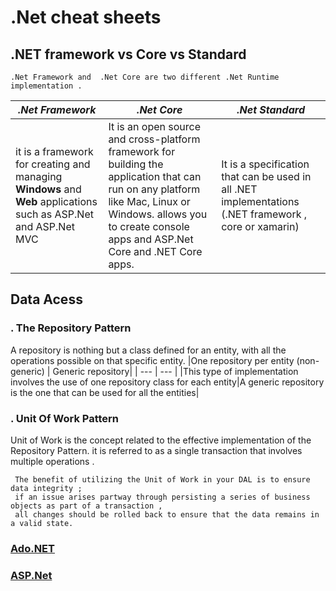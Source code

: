 # .Net cheat sheets

## .NET framework vs Core vs Standard 

    .Net Framework and  .Net Core are two different .Net Runtime implementation .

|***.Net Framework***|***.Net Core***|***.Net Standard***|
| --- | --- | --- |
|it is a framework for creating and managing **Windows** and **Web** applications such as ASP.Net and ASP.Net MVC| It is an open source and cross-platform framework for building the application that can run on any platform like Mac, Linux or Windows. allows you to create console apps and ASP.Net Core and .NET Core apps.|It is a specification that can be used in all .NET implementations  (.NET framework , core or xamarin)|

## Data Acess 
   ### . The Repository Pattern
   A repository is nothing but a class defined for an entity, with all the operations possible on that specific entity. 
   |One repository per entity (non-generic) | Generic repository|
   | --- | --- |
   |This type of implementation involves the use of one repository class for each entity|A generic repository is the one that can be used for all the entities|



   ### . Unit Of Work Pattern
   Unit of Work is the concept related to the effective implementation of the Repository Pattern.  it is referred to as a single transaction that involves multiple operations . 

     The benefit of utilizing the Unit of Work in your DAL is to ensure data integrity ; 
     if an issue arises partway through persisting a series of business objects as part of a transaction , 
     all changes should be rolled back to ensure that the data remains in a valid state.


###  [Ado.NET](https://github.com/rihemebh/.Net-cheat-sheets/tree/main/Ado.net)
      
###  [ASP.Net](https://github.com/rihemebh/.Net-cheat-sheets/tree/main/ASP.net)

